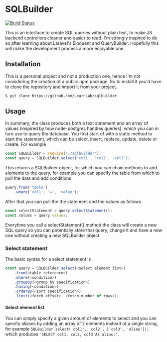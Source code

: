 # SQLBuilder
[![Build Status](https://travis-ci.com/LearnLab/sqlbuilder.svg?branch=main)](https://travis-ci.com/LearnLab/sqlbuilder)

This is an interface to create SQL queries without plain text, to make JS backend controllers cleaner and easier to read. I'm strongly inspired to do so after learning about Laravel's Eloquent and QueryBuilder. Hopefully this will make the development process a more enjoyable one.

## Installation

This is a personal project and not a production one, hence I'm not considering the creation of a public npm package. So to install it you'd have to clone the repository and import it from your project.

``` sh
$ git clone https://github.com/LearnLab/sqlbuilder
```

## Usage

In summary, the class produces both a text statement and an array of values (inspired by how node-postgres handles queries), which you can in turn use to query the database. You first start of with a static method to start the statement, which can be select, insert, replace, update, delete or create. For example

``` javascript
const SQLBuilder = require("./sqlbuilder");
const query = SQLBuilder.select('col1', 'col2', 'col3');
```

This returns a SQLBuilder object, for which you can chain methods to add elements to the query, for example you can specify the table from which to pull the data and add conditions

``` javascript
query.from('table')
    .where('col1', '=', 'value');
```

After that you can pull the the statement and the values as follows

``` javascript
const selectStatement = query.selectStatement();
const values = query.values;
```

Everytime you call a selectStatement() method the class will create a new SQL query so you can potentially store that query, change it and have a new one without creating a new SQLBuilder object.

### Select statement

The basic syntax for a select statement is

``` javascript
const query = SQLBuilder.select(<select element list>)
    .from(<table reference>)
    .where(<condition>)
    .groupBy(<group by specification>)
    .having(<condition>)
    .orderBy(<sort specification>)
    .limit(<fetch offset>, <fetch number of rows>);
```

#### Select element list

You can simply specify a given amount of elements to select and you can specify aliases by adding an array of 2 elements instead of a single string, for example `SQLBuilder.select('col1', 'col2', ['col3', 'alias']);` which produces `'SELECT col1, col2, col3 AS alias;'`.
